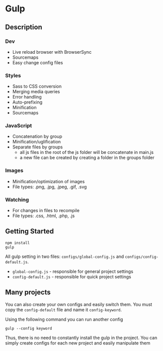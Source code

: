 # Gulp

## Description

### Dev
- Live reload browser with BrowserSync
- Sourcemaps
- Easy change config files

### Styles
- Sass to CSS conversion
- Merging media queries
- Error handling
- Auto-prefixing
- Minification
- Sourcemaps

### JavaScript
- Concatenation by group
- Minification/uglification
- Separate files by groups
  - all js files in the root of the js folder will be concatenate in main.js
  - a new file can be created by creating a folder in the groups folder

### Images
- Minification/optimization of images
- File types: .png, .jpg, .jpeg, .gif, .svg

### Watching
- For changes in files to recompile
- File types: .css, .html, .php, .js

## Getting Started

```
npm install
gulp
```

All gulp setting in two files: `configs/global-config.js` and `configs/config-default.js`.
 
- `global-config.js` - responsible for general project settings
- `config-default.js` - responsible for quick project settings

## Many projects
You can also create your own configs and easily switch them. You must copy the `config-default` file and name it `config-keyword`.

Using the following command you can run another config

```
gulp --config keyword
```

Thus, there is no need to constantly install the gulp in the project. You can simply create configs for each new project and easily manipulate them